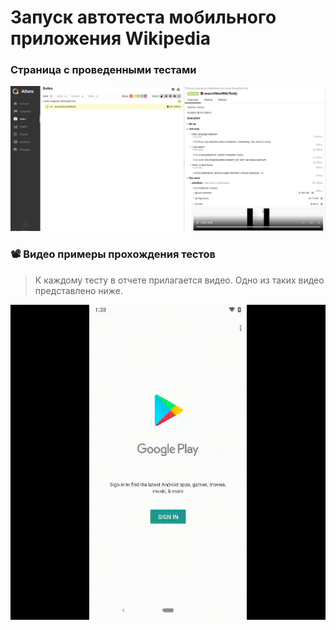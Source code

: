 # Запуск автотеста мобильного приложения Wikipedia

### Страница с проведенными тестами
<p align="center">
<img title="Allure Test Page" src="images/screenshots/allure-test-page.png">
</p>


### :film_projector: Видео примеры прохождения тестов
> К каждому тесту в отчете прилагается видео. Одно из таких видео представлено ниже.
<p align="center">
  <img title="Selenoid Video" src="images/gif/test-run.gif">
</p>